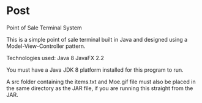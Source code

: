 # Post
Point of Sale Terminal System

This is a simple point of sale terminal built in Java and designed using a Model-View-Controller pattern.

Technologies used:
Java 8
JavaFX 2.2

You must have a Java JDK 8 platform installed for this program to run.

A src folder containing the items.txt and Moe.gif file must also be placed in the same directory as the JAR file, if you are running this straight from the JAR.
